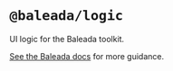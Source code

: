 # `@baleada/logic`

UI logic for the Baleada toolkit.

[See the Baleada docs](https://baleada.dev) for more guidance.
